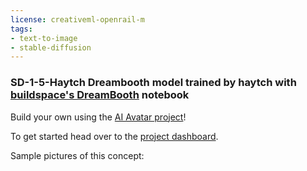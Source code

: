 ```yaml
---
license: creativeml-openrail-m
tags:
- text-to-image
- stable-diffusion
---
```

### SD-1-5-Haytch Dreambooth model trained by haytch with [buildspace's DreamBooth](https://colab.research.google.com/github/buildspace/diffusers/blob/main/examples/dreambooth/DreamBooth_Stable_Diffusion.ipynb) notebook

Build your own using the [AI Avatar project](https://buildspace.so/builds/ai-avatar)! 

To get started head over to the [project dashboard](https://buildspace.so/p/build-ai-avatars). 

Sample pictures of this concept:

